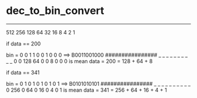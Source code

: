 # dec_to_bin_convert

 _   _   _  _   _  _  _  _ _ _ 
512 256 128 64  32  16 8  4 2 1

if data == 200

  bin = 0  0  1  1  0 0 1 0 0 0       ==> B0011001000  ################
        _  _  _  _  _ _ _ _ _ _
        0  0 128 64 0 0 8 0 0 0      is mean data = 200 = 128 + 64 + 8
        
        
if data == 341

   bin = 0   1   0  1  0 1  0 1 0 1    ==> B0101010101  ################
         _   _   _  _  _ _  _ _ _ _
         0  256  0  64 0 16 0 4 0 1     is mean data = 341 = 256 + 64 + 16 + 4 + 1
